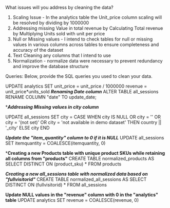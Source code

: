 What issues will you address by cleaning the data?
1. Scaling Issue - In the analytics table the Unit_price column scaling will be resolved by dividing by 1000000
2. Addressing missing Value in total revenue by Calculating Total revenue by Multiplying Units sold with unit per price
3. Null or Missing values - I intend to check tables for null or missing values in various columns across tables to ensure completeness and accuracy of the dataset
4. Text Cleaning any columns that I intend to use
5. Normalization - normalize data were necessary to prevent redundancy and improve the database structure

Queries:
Below, provide the SQL queries you used to clean your data.

UPDATE analytics
SET unit_price = unit_price / 1000000
    revenue = unit_price*units_sold
***Renaming Date column***
ALTER TABLE all_sessions
RENAME COLUMN "date" TO update_date;

****Addressing Missing values in city column***

UPDATE all_sessions
SET city = CASE
    WHEN city IS NULL 
         OR city = '' 
         OR city = '(not set)' 
         OR city = 'not available in demo dataset' 
    THEN country || '_city'
    ELSE city
    END

***Update the "item_quantity" column to 0 if it is NULL***
UPDATE all_sessions
SET itemquantity = COALESCE(itemquantity, 0)


***Creating a new Products table with unique product SKUs while retaining all columns from "products"**
CREATE TABLE normalized_products AS
SELECT DISTINCT ON (product_sku) *
FROM products

***Creating a new all_sessions table with normalized data based on "fullvisitorid"***
CREATE TABLE normalized_all_sessions AS
SELECT DISTINCT ON (fullvisitorid) *
FROM all_sessions


**Update NULL values in the "revenue" column with 0 in the "analytics" table**
UPDATE analytics
SET revenue = COALESCE(revenue, 0)



